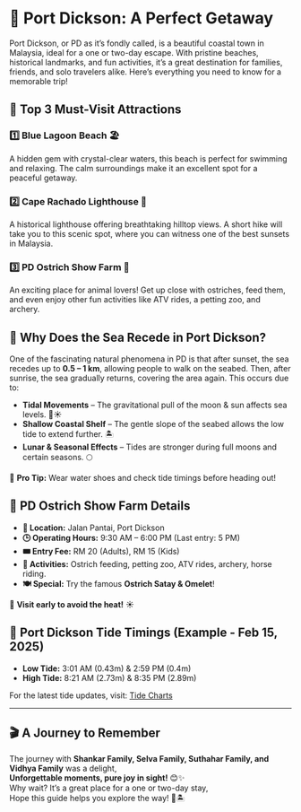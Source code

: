 # 🌊 Port Dickson: A Perfect Getaway

Port Dickson, or PD as it’s fondly called, is a beautiful coastal town in Malaysia, ideal for a one or two-day escape. With pristine beaches, historical landmarks, and fun activities, it’s a great destination for families, friends, and solo travelers alike. Here’s everything you need to know for a memorable trip!

## 📌 **Top 3 Must-Visit Attractions**

### 1️⃣ Blue Lagoon Beach 🏖️

A hidden gem with crystal-clear waters, this beach is perfect for swimming and relaxing. The calm surroundings make it an excellent spot for a peaceful getaway.

### 2️⃣ Cape Rachado Lighthouse 🌅

A historical lighthouse offering breathtaking hilltop views. A short hike will take you to this scenic spot, where you can witness one of the best sunsets in Malaysia.

### 3️⃣ PD Ostrich Show Farm 🦩

An exciting place for animal lovers! Get up close with ostriches, feed them, and even enjoy other fun activities like ATV rides, a petting zoo, and archery.

## 🌊 **Why Does the Sea Recede in Port Dickson?**

One of the fascinating natural phenomena in PD is that after sunset, the sea recedes up to **0.5 – 1 km**, allowing people to walk on the seabed. Then, after sunrise, the sea gradually returns, covering the area again. This occurs due to:

- **Tidal Movements** – The gravitational pull of the moon & sun affects sea levels. 🌙☀️
- **Shallow Coastal Shelf** – The gentle slope of the seabed allows the low tide to extend further. 🏝️
- **Lunar & Seasonal Effects** – Tides are stronger during full moons and certain seasons. 🌕

📌 **Pro Tip:** Wear water shoes and check tide timings before heading out!

## 🦩 **PD Ostrich Show Farm Details**

- **📍 Location:** Jalan Pantai, Port Dickson
- **🕒 Operating Hours:** 9:30 AM – 6:00 PM (Last entry: 5 PM)
- **🎟️ Entry Fee:** RM 20 (Adults), RM 15 (Kids)
- **🚀 Activities:** Ostrich feeding, petting zoo, ATV rides, archery, horse riding.
- **🍽️ Special:** Try the famous **Ostrich Satay & Omelet**!

📌 **Visit early to avoid the heat!** ☀️

## 🌅 **Port Dickson Tide Timings (Example - Feb 15, 2025)**

- **Low Tide:** 3:01 AM (0.43m) & 2:59 PM (0.4m)
- **High Tide:** 8:21 AM (2.73m) & 8:35 PM (2.89m)

For the latest tide updates, visit: [Tide Charts](https://www.tideschart.com/Malaysia/Negeri-Sembilan/Port-Dickson/)

---

## 🎬 **A Journey to Remember**

The journey with **Shankar Family, Selva Family, Suthahar Family, and Vidhya Family** was a delight,\
**Unforgettable moments, pure joy in sight!** 😊✨\
Why wait? It’s a great place for a one or two-day stay,\
Hope this guide helps you explore the way! 🎥🏝️

